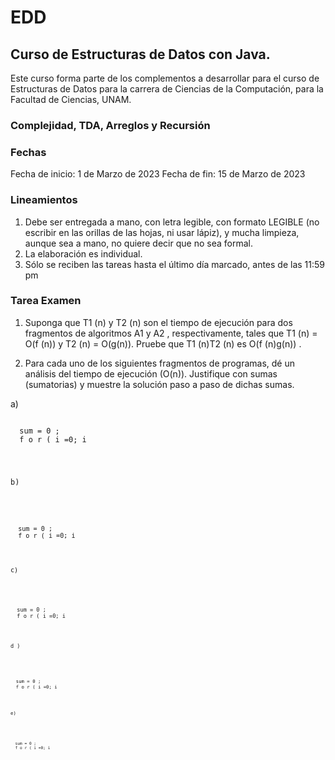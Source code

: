 # EDD
## Curso de Estructuras de Datos con Java.

Este curso forma parte de los complementos a desarrollar para el curso de Estructuras de Datos para la carrera de Ciencias de la Computación, para la Facultad de Ciencias, UNAM.

### Complejidad, TDA, Arreglos y Recursión

### Fechas
Fecha de inicio:  1 de Marzo de 2023
Fecha de fin: 15 de Marzo de 2023

### Lineamientos
1. Debe ser entregada a mano, con letra legible, con formato LEGIBLE (no escribir
en las orillas de las hojas, ni usar lápiz), y mucha limpieza, aunque sea a mano, no
quiere decir que no sea formal.
2. La elaboración es individual.
3. Sólo se reciben las tareas hasta el último día marcado, antes de las 11:59 pm

### Tarea Examen

1. Suponga que T1 (n) y T2 (n) son el tiempo de ejecución para dos fragmentos
de algoritmos A1 y A2 , respectivamente, tales que T1 (n) = O(f (n)) y T2 (n) =
O(g(n)). Pruebe que T1 (n)T2 (n) es O(f (n)g(n)) .

2. Para cada uno de los siguientes fragmentos de programas, dé un análisis
del tiempo de ejecución (O(n)). Justifique con sumas (sumatorias) y muestre la solución paso a paso de dichas sumas.

  a) 
  <pre><code>  
  sum = 0 ;
  f o r ( i =0; i <n ; i ++)
      sum++;
  </code></pre>

  b)
  <pre><code>
  sum = 0 ;
  f o r ( i =0; i <n ; i ++)
      f o r ( j =0; j <n ; j ++)
          sum++;
  </code></pre>

  c)
  <pre><code>
  sum = 0 ;
  f o r ( i =0; i <n ; i ++)
    f o r ( j =0; j <n∗n ; j ++)
      sum++;
  </code></pre>

  d )
  <pre><code>
  sum = 0 ;
  f o r ( i =0; i <n ; i ++)
    f o r ( j =0; j <i ; j ++)
      sum++;
  </code></pre>

      
  e)
  <pre><code>
  sum = 0 ;
  f o r ( i =0; i <n ; i ++)
    f o r ( j =0; j <i ∗ i ; j ++)
      f o r ( k=0; k<j ; k++)
        sum++;
   </code></pre>
